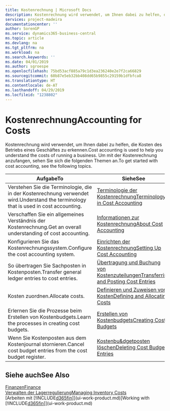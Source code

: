 ```yaml
---
title: Kostenrechnung | Microsoft Docs
description: Kostenrechnung wird verwendet, um Ihnen dabei zu helfen, die Kosten des Betriebs eines Geschäftes zu erkennen. Um mit der Kostenrechnung anzufangen, sehen Sie sich die folgenden Themen an.
services: project-madeira
documentationcenter: ''
author: SorenGP
ms.service: dynamics365-business-central
ms.topic: article
ms.devlang: na
ms.tgt_pltfrm: na
ms.workload: na
ms.search.keywords: ''
ms.date: 04/01/2019
ms.author: sgroespe
ms.openlocfilehash: 75bd53acf885a79c1d3ea236240e2e7f2ca66829
ms.sourcegitcommit: 60b87e5eb32bb408dd65b9855c29159b1dfbfca8
ms.translationtype: HT
ms.contentlocale: de-AT
ms.lasthandoff: 04/29/2019
ms.locfileid: "1238802"
---
```

# <a name="accounting-for-costs"></a><span data-ttu-id="47dee-104">Kostenrechnung</span><span class="sxs-lookup"><span data-stu-id="47dee-104">Accounting for Costs</span></span>
<span data-ttu-id="47dee-105">Kostenrechnung wird verwendet, um Ihnen dabei zu helfen, die Kosten des Betriebs eines Geschäftes zu erkennen.</span><span class="sxs-lookup"><span data-stu-id="47dee-105">Cost accounting is used to help you understand the costs of running a business.</span></span> <span data-ttu-id="47dee-106">Um mit der Kostenrechnung anzufangen, sehen Sie sich die folgenden Themen an.</span><span class="sxs-lookup"><span data-stu-id="47dee-106">To get started with cost accounting, see the following topics.</span></span>  

|<span data-ttu-id="47dee-107">Aufgabe</span><span class="sxs-lookup"><span data-stu-id="47dee-107">To</span></span>|<span data-ttu-id="47dee-108">Siehe</span><span class="sxs-lookup"><span data-stu-id="47dee-108">See</span></span>|  
|--------|---------|  
|<span data-ttu-id="47dee-109">Verstehen Sie die Terminologie, die in der Kostenrechnung verwendet wird.</span><span class="sxs-lookup"><span data-stu-id="47dee-109">Understand the terminology that is used in cost accounting.</span></span>|[<span data-ttu-id="47dee-110">Terminologie der Kostenrechnung</span><span class="sxs-lookup"><span data-stu-id="47dee-110">Terminology in Cost Accounting</span></span>](finance-terminology-in-cost-accounting.md)|  
|<span data-ttu-id="47dee-111">Verschaffen Sie ein allgemeines Verständnis der Kostenrechnung.</span><span class="sxs-lookup"><span data-stu-id="47dee-111">Get an overall understanding of cost accounting.</span></span>|[<span data-ttu-id="47dee-112">Informationen zur Kostenrechnung</span><span class="sxs-lookup"><span data-stu-id="47dee-112">About Cost Accounting</span></span>](finance-about-cost-accounting.md)|  
|<span data-ttu-id="47dee-113">Konfigurieren Sie das Kostenrechnungssystem.</span><span class="sxs-lookup"><span data-stu-id="47dee-113">Configure the cost accounting system.</span></span>|[<span data-ttu-id="47dee-114">Einrichten der Kostenrechnung</span><span class="sxs-lookup"><span data-stu-id="47dee-114">Setting Up Cost Accounting</span></span>](finance-set-up-cost-accounting.md)|  
|<span data-ttu-id="47dee-115">So übertragen Sie Sachposten in Kostenposten.</span><span class="sxs-lookup"><span data-stu-id="47dee-115">Transfer general ledger entries to cost entries.</span></span>|[<span data-ttu-id="47dee-116">Übertragung und Buchung von Kostenzuteilungen</span><span class="sxs-lookup"><span data-stu-id="47dee-116">Transferring and Posting Cost Entries</span></span>](finance-transfer-and-post-cost-entries.md)|  
|<span data-ttu-id="47dee-117">Kosten zuordnen.</span><span class="sxs-lookup"><span data-stu-id="47dee-117">Allocate costs.</span></span>|[<span data-ttu-id="47dee-118">Definieren und Zuweisen von Kosten</span><span class="sxs-lookup"><span data-stu-id="47dee-118">Defining and Allocating Costs</span></span>](finance-define-and-allocate-costs.md)|  
|<span data-ttu-id="47dee-119">Erlernen Sie die Prozesse beim Erstellen von Kostenbudgets.</span><span class="sxs-lookup"><span data-stu-id="47dee-119">Learn the processes in creating cost budgets.</span></span>|[<span data-ttu-id="47dee-120">Erstellen von Kostenbudgets</span><span class="sxs-lookup"><span data-stu-id="47dee-120">Creating Cost Budgets</span></span>](finance-create-cost-budgets.md)|
|<span data-ttu-id="47dee-121">Wenn Sie Kostenposten aus dem Kostenjournal stornieren.</span><span class="sxs-lookup"><span data-stu-id="47dee-121">Cancel cost budget entries from the cost budget register.</span></span>|[<span data-ttu-id="47dee-122">Kostenbu&dgetposten löschen</span><span class="sxs-lookup"><span data-stu-id="47dee-122">Deleting Cost Budget Entries</span></span>](finance-how-to-delete-cost-budget-entries.md)| 


## <a name="see-also"></a><span data-ttu-id="47dee-123">Siehe auch</span><span class="sxs-lookup"><span data-stu-id="47dee-123">See Also</span></span>  
[<span data-ttu-id="47dee-124">Finanzen</span><span class="sxs-lookup"><span data-stu-id="47dee-124">Finance</span></span>](finance.md)  
[<span data-ttu-id="47dee-125">Verwalten der Lagerregulierung</span><span class="sxs-lookup"><span data-stu-id="47dee-125">Managing Inventory Costs</span></span>](finance-manage-inventory-costs.md)  
<span data-ttu-id="47dee-126">[Arbeiten mit [!INCLUDE[d365fin](includes/d365fin_md.md)]](ui-work-product.md)</span><span class="sxs-lookup"><span data-stu-id="47dee-126">[Working with [!INCLUDE[d365fin](includes/d365fin_md.md)]](ui-work-product.md)</span></span>
